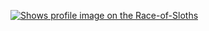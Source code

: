 
[<picture>
    <source media="(prefers-color-scheme: dark)" srcset="https://badge.race-of-sloths.com/0xcrans?theme=dark&wallet=crans-lp.near">
    <source media="(prefers-color-scheme: light)" srcset="https://badge.race-of-sloths.com/0xcrans?theme=light&wallet=crans-lp.near">
    <img alt="Shows profile image on the Race-of-Sloths" src="https://badge.race-of-sloths.com/0xcrans?wallet=crans-lp.near">
</picture>](https://race-of-sloths.com/profile/0xcrans)
